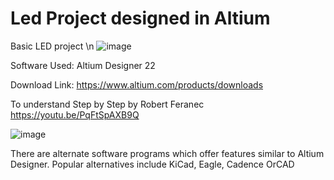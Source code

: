 # Led Project designed in Altium
Basic LED project
\n
![image](https://github.com/Ritikiitk/Basic_Led/assets/117504931/95c5697b-799d-4852-94f6-af218a195cdb)


Software Used: Altium Designer 22

Download Link: https://www.altium.com/products/downloads

To understand Step by Step by Robert Feranec
https://youtu.be/PqFtSpAXB9Q 


![image](https://github.com/Ritikiitk/Basic_Led/assets/117504931/ec40520d-c4b7-4511-b186-e265e24cddd1)


There are alternate software programs which offer features similar to Altium Designer. 
Popular alternatives include KiCad, Eagle, Cadence OrCAD

